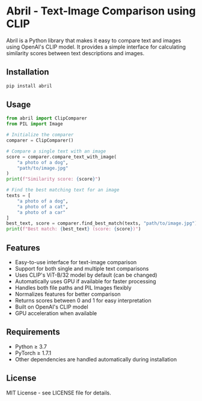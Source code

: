 # Abril - Text-Image Comparison using CLIP

Abril is a Python library that makes it easy to compare text and images using OpenAI's CLIP model. It provides a simple interface for calculating similarity scores between text descriptions and images.

## Installation

```bash
pip install abril
```

## Usage

```python
from abril import ClipComparer
from PIL import Image

# Initialize the comparer
comparer = ClipComparer()

# Compare a single text with an image
score = comparer.compare_text_with_image(
    "a photo of a dog",
    "path/to/image.jpg"
)
print(f"Similarity score: {score}")

# Find the best matching text for an image
texts = [
    "a photo of a dog",
    "a photo of a cat",
    "a photo of a car"
]
best_text, score = comparer.find_best_match(texts, "path/to/image.jpg")
print(f"Best match: {best_text} (score: {score})")
```

## Features

- Easy-to-use interface for text-image comparison
- Support for both single and multiple text comparisons
- Uses CLIP's ViT-B/32 model by default (can be changed)
- Automatically uses GPU if available for faster processing
- Handles both file paths and PIL Images flexibly
- Normalizes features for better comparison
- Returns scores between 0 and 1 for easy interpretation
- Built on OpenAI's CLIP model
- GPU acceleration when available

## Requirements

- Python ≥ 3.7
- PyTorch ≥ 1.7.1
- Other dependencies are handled automatically during installation

## License

MIT License - see LICENSE file for details.

